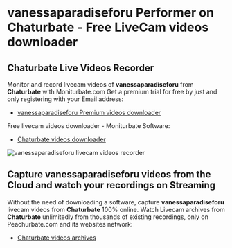 # vanessaparadiseforu Performer on Chaturbate - Free LiveCam videos downloader

## Chaturbate Live Videos Recorder

Monitor and record livecam videos of **vanessaparadiseforu** from **Chaturbate** with Moniturbate.com
Get a premium trial for free by just and only registering with your Email address:
* [vanessaparadiseforu Premium videos downloader](https://moniturbate.com/request-demo-licence-key.html)

Free livecam videos downloader - Moniturbate Software:
* [Chaturbate videos downloader](https://moniturbate.com/moniturbate-download-software.html)

![vanessaparadiseforu livecam videos recorder](https://peachurnet.com/templates/moniturbate-software.png)


## Capture vanessaparadiseforu videos from the Cloud and watch your recordings on Streaming

Without the need of downloading a software, capture **vanessaparadiseforu** livecam videos from **Chaturbate** 100% online.
Watch Livecam archives from **Chaturbate** unlimitedly from thousands of existing recordings, only on Peachurbate.com and its websites network:
* [Chaturbate videos archives](https://peachurnet.com/)